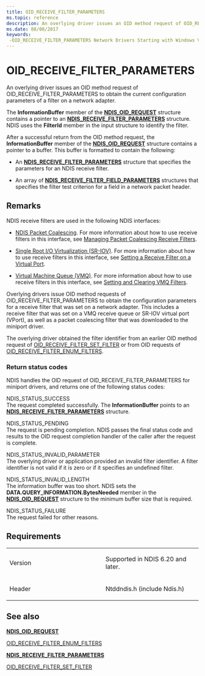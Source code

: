 ```yaml
---
title: OID_RECEIVE_FILTER_PARAMETERS
ms.topic: reference
description: An overlying driver issues an OID method request of OID_RECEIVE_FILTER_PARAMETERS to obtain the current configuration parameters of a filter on a network adapter.
ms.date: 08/08/2017
keywords: 
 -OID_RECEIVE_FILTER_PARAMETERS Network Drivers Starting with Windows Vista
---
```


# OID\_RECEIVE\_FILTER\_PARAMETERS


An overlying driver issues an OID method request of OID\_RECEIVE\_FILTER\_PARAMETERS to obtain the current configuration parameters of a filter on a network adapter.

The **InformationBuffer** member of the [**NDIS\_OID\_REQUEST**](/windows-hardware/drivers/ddi/oidrequest/ns-oidrequest-ndis_oid_request) structure contains a pointer to an [**NDIS\_RECEIVE\_FILTER\_PARAMETERS**](/windows-hardware/drivers/ddi/ntddndis/ns-ntddndis-_ndis_receive_filter_parameters) structure. NDIS uses the **FilterId** member in the input structure to identify the filter.

After a successful return from the OID method request, the **InformationBuffer** member of the [**NDIS\_OID\_REQUEST**](/windows-hardware/drivers/ddi/oidrequest/ns-oidrequest-ndis_oid_request) structure contains a pointer to a buffer. This buffer is formatted to contain the following:

-   An [**NDIS\_RECEIVE\_FILTER\_PARAMETERS**](/windows-hardware/drivers/ddi/ntddndis/ns-ntddndis-_ndis_receive_filter_parameters) structure that specifies the parameters for an NDIS receive filter.

-   An array of [**NDIS\_RECEIVE\_FILTER\_FIELD\_PARAMETERS**](/windows-hardware/drivers/ddi/ntddndis/ns-ntddndis-_ndis_receive_filter_field_parameters) structures that specifies the filter test criterion for a field in a network packet header.

## Remarks

NDIS receive filters are used in the following NDIS interfaces:

-   [NDIS Packet Coalescing](./ndis-packet-coalescing.md). For more information about how to use receive filters in this interface, see [Managing Packet Coalescing Receive Filters](./guidelines-for-managing-packet-coalescing-receive-filters.md).

-   [Single Root I/O Virtualization (SR-IOV)](./single-root-i-o-virtualization--sr-iov-.md). For more information about how to use receive filters in this interface, see [Setting a Receive Filter on a Virtual Port](./setting-a-receive-filter-on-a-virtual-port.md).

-   [Virtual Machine Queue (VMQ)](./virtual-machine-queue--vmq--in-ndis-6-20.md). For more information about how to use receive filters in this interface, see [Setting and Clearing VMQ Filters](./setting-and-clearing-vmq-filters.md).

Overlying drivers issue OID method requests of OID\_RECEIVE\_FILTER\_PARAMETERS to obtain the configuration parameters for a receive filter that was set on a network adapter. This includes a receive filter that was set on a VMQ receive queue or SR-IOV virtual port (VPort), as well as a packet coalescing filter that was downloaded to the miniport driver.

The overlying driver obtained the filter identifier from an earlier OID method request of [OID\_RECEIVE\_FILTER\_SET\_FILTER](oid-receive-filter-set-filter.md) or from OID requests of [OID\_RECEIVE\_FILTER\_ENUM\_FILTERS](oid-receive-filter-enum-filters.md).

### Return status codes

NDIS handles the OID request of OID\_RECEIVE\_FILTER\_PARAMETERS for miniport drivers, and returns one of the following status codes:

<a href="" id="ndis-status-success"></a>NDIS\_STATUS\_SUCCESS  
The request completed successfully. The **InformationBuffer** points to an [**NDIS\_RECEIVE\_FILTER\_PARAMETERS**](/windows-hardware/drivers/ddi/ntddndis/ns-ntddndis-_ndis_receive_filter_parameters) structure.

<a href="" id="ndis-status-pending"></a>NDIS\_STATUS\_PENDING  
The request is pending completion. NDIS passes the final status code and results to the OID request completion handler of the caller after the request is complete.

<a href="" id="ndis-status-invalid-parameter"></a>NDIS\_STATUS\_INVALID\_PARAMETER  
The overlying driver or application provided an invalid filter identifier. A filter identifier is not valid if it is zero or if it specifies an undefined filter.

<a href="" id="ndis-status-invalid-length"></a>NDIS\_STATUS\_INVALID\_LENGTH  
The information buffer was too short. NDIS sets the **DATA.QUERY\_INFORMATION.BytesNeeded** member in the [**NDIS\_OID\_REQUEST**](/windows-hardware/drivers/ddi/oidrequest/ns-oidrequest-ndis_oid_request) structure to the minimum buffer size that is required.

<a href="" id="ndis-status-failure"></a>NDIS\_STATUS\_FAILURE  
The request failed for other reasons.

## Requirements

<table>
<colgroup>
<col width="50%" />
<col width="50%" />
</colgroup>
<tbody>
<tr class="odd">
<td><p>Version</p></td>
<td><p>Supported in NDIS 6.20 and later.</p></td>
</tr>
<tr class="even">
<td><p>Header</p></td>
<td>Ntddndis.h (include Ndis.h)</td>
</tr>
</tbody>
</table>

## See also


[**NDIS\_OID\_REQUEST**](/windows-hardware/drivers/ddi/oidrequest/ns-oidrequest-ndis_oid_request)

[OID\_RECEIVE\_FILTER\_ENUM\_FILTERS](oid-receive-filter-enum-filters.md)

[**NDIS\_RECEIVE\_FILTER\_PARAMETERS**](/windows-hardware/drivers/ddi/ntddndis/ns-ntddndis-_ndis_receive_filter_parameters)

[OID\_RECEIVE\_FILTER\_SET\_FILTER](oid-receive-filter-set-filter.md)


